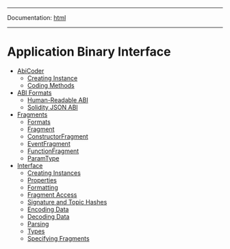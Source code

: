 -----

Documentation: [html](https://docs-beta.ethers.io/)

-----

Application Binary Interface
============================

* [AbiCoder](coder)
  * [Creating Instance](coder)
  * [Coding Methods](coder)
* [ABI Formats](formats)
  * [Human-Readable ABI](formats)
  * [Solidity JSON ABI](formats)
* [Fragments](fragments)
  * [Formats](fragments)
  * [Fragment](fragments)
  * [ConstructorFragment](fragments)
  * [EventFragment](fragments)
  * [FunctionFragment](fragments)
  * [ParamType](fragments)
* [Interface](interface)
  * [Creating Instances](interface)
  * [Properties](interface)
  * [Formatting](interface)
  * [Fragment Access](interface)
  * [Signature and Topic Hashes](interface)
  * [Encoding Data](interface)
  * [Decoding Data](interface)
  * [Parsing](interface)
  * [Types](interface)
  * [Specifying Fragments](interface)


